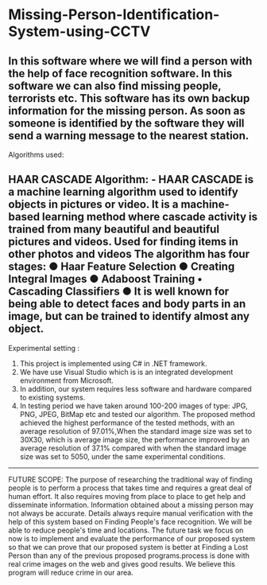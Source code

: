 # Missing-Person-Identification-System-using-CCTV
In this software where we will find a person with the help of face recognition software. In this software we can also find missing people, terrorists etc. This software has its own backup information for the missing person. As soon as someone is identified by the software they will send a warning message to the nearest station. 
----------------------------------------------------------------------------------------------------------------------------------------------------------------------------------
Algorithms used: 

HAAR CASCADE Algorithm: - HAAR CASCADE
is a machine learning algorithm used to identify
objects in pictures or video. It is a machine-based
learning method where cascade activity is trained
from many beautiful and beautiful pictures and
videos. Used for finding items in other photos and
videos
The algorithm has four stages:
● Haar Feature Selection
● Creating Integral Images
● Adaboost Training • Cascading Classifiers
● It is well known for being able to detect
faces and body parts in an image, but can be
trained to identify almost any object.
---------------------------------------------------------------------------------------------------------------------------------------------------------------------------------
Experimental setting :
1. This project is implemented using C# in .NET
framework.
2. We have use Visual Studio which is is an
integrated development environment from
Microsoft.
3. In addition, our system requires less software
and hardware compared to existing systems.
4. In testing period we have taken around 100-200
images of type: JPG, PNG, JPEG, BitMap etc
and tested our algorithm. The proposed method
achieved the highest performance of the tested
methods, with an average resolution of
97.01%,When the standard image size was set to
30X30, which is average image size, the
performance improved by an average resolution
of 37.1% compared with when the standard
image size was set to 5050, under the same
experimental conditions.
---------------------------------------------------------------------------------------------------------------------------------------------------------------------------------
FUTURE SCOPE:
The purpose of researching the traditional way of
finding people is to perform a process that takes time
and requires a great deal of human effort. It also
requires moving from place to place to get help and
disseminate information. Information obtained about
a missing person may not always be accurate. Details
always require manual verification with the help of
this system based on Finding People's face
recognition. We will be able to reduce people's time
and locations. The future task we focus on now is to
implement and evaluate the performance of our
proposed system so that we can prove that our
proposed system is better at Finding a Lost Person
than any of the previous proposed programs.process
is done with real crime images on the web and gives
good results. We believe this program will reduce
crime in our area.
